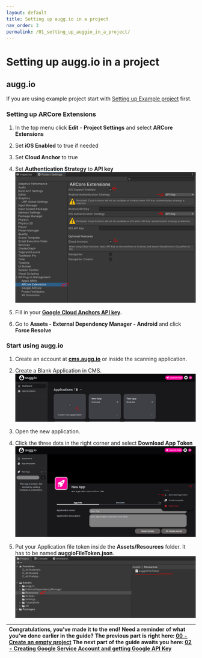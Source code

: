 ```yaml
---
layout: default
title: Setting up augg.io in a project
nav_order: 3
permalink: /01_setting_up_auggio_in_a_project/
---
```


# **Setting up augg.io in a project**

## augg.io

If you are using example project start with [Setting up Example project](Setting_up_Example_project) first.

### Setting up ARCore Extensions

1. In the top menu click **Edit** \- **Project Settings** and select **ARCore Extensions**

2. Set **iOS Enabled** to true if needed

3. Set **Cloud Anchor** to true

4. Set **Authentication Strategy** to **API key**  
   ![](images/img_01/image5.png)

5. Fill in your [**Google Cloud Anchors API key**](02_creating_google_service_account_and_getting_google_api_key)**.**

6. Go to **Assets \- External Dependency Manager \- Android** and click **Force Resolve**

### Start using augg.io

1. Create an account at [**cms.augg.io**](http://cms.augg.io) or inside the scanning application.

2. Create a Blank Application in CMS.  
   ![](images/img_01/image2.png)

3. Open the new application.

4. Click the three dots in the right corner and select **Download App Token**  
   ![](images/img_01/image3.png)

5. Put your Application file token inside the **Assets/Resources** folder. It has to be named **auggioFileToken.json**.  
   ![](images/img_01/image1.png)

| Congratulations, you've made it to the end\! Need a reminder of what you've done earlier in the guide? The previous part is right here: [00 - Create an empty project](00_create_an_empty_projectsetting_up_auggio_in_a_project) The next part of the guide awaits you here:  [02 - Creating Google Service Account and getting Google API Key](02_creating_google_service_account_and_getting_google_api_key)  |
| :---- |
